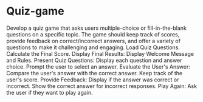 # Quiz-game
Develop a quiz game that asks users multiple-choice or fill-in-the-blank questions on a
specific topic. The game should keep track of scores, provide feedback on
correct/incorrect answers, and offer a variety of questions to make it challenging and
engaging.
Load Quiz Questions. Calculate the Final Score. Display Final Results: Display Welcome Message and Rules.
Present Quiz Questions: Display each question and answer choice. Prompt the user to
select an answer.
Evaluate the User's Answer: Compare the user's answer with the correct answer. Keep
track of the user's score.
Provide Feedback: Display if the answer was correct or incorrect. Show the correct
answer for incorrect responses.
Play Again: Ask the user if they want to play again.
